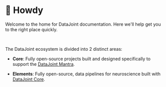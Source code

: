 # :wave: Howdy

Welcome to the home for DataJoint documentation. Here we'll help get you to the right
place quickly.

<br>

The DataJoint ecosystem is divided into 2 distinct areas:

+ **Core**: Fully open-source projects built and designed specifically to support the
    [DataJoint Mantra](../concepts/mantra).

+ **Elements**: Fully open-source, data pipelines for neuroscience built with
    [DataJoint Core](../core).
